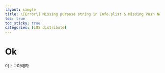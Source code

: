```yaml
---
layout: single
title: \[Error\] Missing purpose string in Info.plist & Missing Push Notification Entitlement
toc: true
toc_sticky: true
categories: [iOS distribute]
---
```



# Ok
이ㅏㄹ마애하
